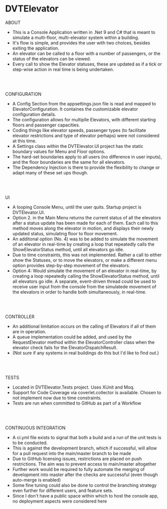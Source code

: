 # DVTElevator



ABOUT
* This is a Console Application written in .Net 9 and C# that is meant to simulate a multi-floor, multi-elevator system within a building.
* It's flow is simple, and provides the user with two choices, besides exiting the application.
* An elevator can be called to a floor with a number of passengers, or the status of the elevators can be viewed. 
* Every call to show the Elevator statuses, these are updated as if a tick or step-wise action in real time is being undertaken.

<BR>
<BR>

CONFIGURATION
* A Config Section from the appsettings.json file is read and mapped to ElevatorConfiguration. It containes the customizable elevator configuration details.
* The configuration allows for multiplle Elevators, with different starting floors and passenger capacities. 
* Coding things like elevator speeds, passenger types (to facilitate elevator restrictions and type of elevator perhaps) were not considered at this time.
* A Settings class within the DVTElevator.UI project has the static boundary values for Menu and Floor options.
* The hard-set boundaries apply to all users (no difference in user inputs), and the floor boundaries are the same for all elevators.
* The Dependency Injection is there to provide the flexibility to change or adapt many of these set ups though.

<BR>
<BR>

UI
* A looping Console Menu, until the user quits. Startup project is DVTElevator.UI.
* Option 2. in the Main Menu returns the current status of all the elevators after a status update has been made for each of them. Each call to this method moves along the elevator in motion, and displays their newly updated status, simulating floor to floor movement.
* An additonal option (No. 4) was to be added to simulate the movement of an elevator in real-time by creating a loop that repeatedly calls the ShowElevatorStatus method, until all elevators go idle.
* Due to time constraints, this was not implemented. Rather a call to either show the Statuses, or to move the elevators, or make a different menu option provides step-by-step movement of the elevators.
* Option 4: Would simulate the movement of an elevator in real-time, by creating a loop repeatedly calling the ShowElevatorStatus method, until all elevators go idle. A separate, event-driven thread could be used to receive user input from the console from the simulatede movement of the elevators in order to handle both simultaneously, in real-time.	

<BR>
<BR>

CONTROLLER
* An additional limitation occurs on the calling of Elevators if all of them are in operation. 
* A queue implementation could be added, and used by the RequestElevator method within the ElevatorController class when the elevator check fails for the ElevatorDispatchResult.
* (Not sure if any systems in real buildings do this but I'd like to find out.)

<BR>
<BR>

TESTS
* Located in DVTElevator.Tests project. Uses XUnit and Moq. 
* Support for Code Coverage via coverlet.collector is available. Chosen to not implement now due to time constraints.
* Tests are run when committed to GitHub as part of a Workflow

<BR>
<BR>

CONTINUOUS INTEGRATION 
* A ci.yml file exists to signal that both a build and a run of the unit tests is to be conducted. 
* This is against the development branch, which if successful, will allow for a pull request into the main/master branch to be made
* Due to GitHub licensing issues, restrictions are placed on push restrictions. The aim was to prevent access to main/master altogether
* Further work would be required to fully automate the merging of development into master after the checks are successful (even though auto-merge is enabled)
* Some fine tuning could also be done to control the branching strategy even further for different users, and feature sets.
* Since I don't have a public space within which to host the console app, no deployment aspects were considered here		
